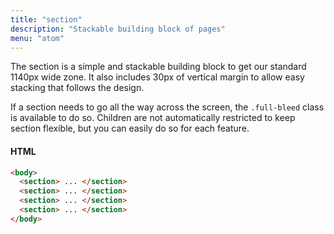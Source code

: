 ```yaml
---
title: "section"
description: "Stackable building block of pages"
menu: "atom"
---
```


The section is a simple and stackable building block to get our standard 1140px wide zone. It also includes 30px of vertical margin to allow easy stacking that follows the design.

If a section needs to go all the way across the screen, the `.full-bleed` class is available to do so. Children are not automatically restricted to keep section flexible, but you can easily do so for each feature.

#### HTML
```html
<body>
  <section> ... </section>
  <section> ... </section>
  <section> ... </section>
  <section> ... </section>
</body>
```
